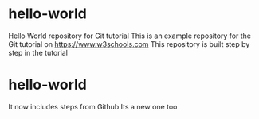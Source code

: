 # hello-world

Hello World repository for Git tutorial
This is an example repository for the Git tutorial on https://www.w3schools.com
This repository is built step by step in the tutorial
# hello-world
It now includes steps from Github
Its a new one too
